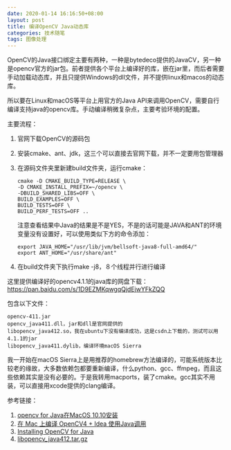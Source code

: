 ```yaml
---
date: 2020-01-14 16:16:50+08:00
layout: post
title: 编译OpenCV Java动态库
categories: 技术随笔
tags: 图像处理
---
```


OpenCV的Java接口绑定主要有两种，一种是bytedeco提供的JavaCV，另一种是opencv官方的jar包。前者提供各个平台上编译好的库，嵌在jar里，而后者需要手动加载动态库，并且只提供Windows的dll文件，并不提供linux和macos的动态库。

所以要在Linux和macOS等平台上用官方的Java API来调用OpenCV，需要自行编译支持java的opencv库。手动编译稍微复杂点，主要考验环境的配置。

主要流程：

1. 官网下载OpenCV的源码包
2. 安装cmake、ant、jdk，这三个可以直接去官网下载，并不一定要用包管理器
3. 在源码文件夹里新建build文件夹，运行cmake：
	
	```shell
	cmake -D CMAKE_BUILD_TYPE=RELEASE \
    -D CMAKE_INSTALL_PREFIX=~/opencv \
    -DBUILD_SHARED_LIBS=OFF \
    BUILD_EXAMPLES=OFF \
    BUILD_TESTS=OFF \
    BUILD_PERF_TESTS=OFF ..
	```
	
	注意查看结果中Java的结果是不是YES，不是的话可能是JAVA和ANT的环境变量没有设置好，可以使用类似下方的命令添加：
	
	```shell
	export JAVA_HOME="/usr/lib/jvm/bellsoft-java8-full-amd64/"
	export ANT_HOME="/usr/share/ant"
	```
	
4. 在build文件夹下执行make -j8，８个线程并行进行编译

这里提供编译好的opencv4.1.1的java库的网盘下载：<https://pan.baidu.com/s/1D9EZMKqwgqQjdEjwYFkZQQ>

包含以下文件：

```
opencv-411.jar
opencv_java411.dll，jar和dll是官网提供的
libopencv_java412.so，我在ubuntu下没有编译成功，这是csdn上下载的，测试可以用4.1.1的jar
libopencv_java411.dylib，编译环境macOS Sierra
```

我一开始在macOS Sierra上是用推荐的homebrew方法编译的，可能系统版本比较老的缘故，大多数依赖包都要重新编译，什么python、gcc、ffmpeg，而且这些依赖其实是没有必要的。于是我转用macports，装了cmake。gcc其实不用装，可以直接用xcode提供的clang编译。

参考链接：

1. [opencv for Java在MacOS 10.10安装](https://blog.csdn.net/u014030117/article/details/41019631)
2. [在 Mac 上编译 OpenCV4 + Idea 使用Java调用](https://www.kikt.top/posts/java/mac/compile-opencv4/)
3. [Installing OpenCV for Java](https://opencv-java-tutorials.readthedocs.io/en/latest/01-installing-opencv-for-java.html)
4. [libopencv_java412.tar.gz](https://download.csdn.net/download/duzhanxiaosa/11974398)
